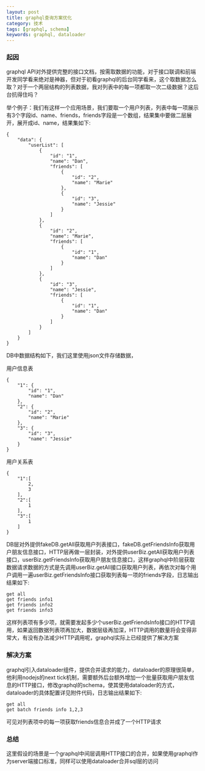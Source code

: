 ```yaml
---
layout: post
title: graphql查询方案优化
category: 技术
tags: [graphql, schema]
keywords: graphql, dataloader
---
```


### 起因
graphql API对外提供完整的接口文档，按需取数据的功能，对于接口联调和前端开发同学看来绝对是神器，但对于初看graphql的后台同学看来，这个取数据怎么取？对于一个两层结构的列表数据，我对列表中的每一项都取一次二级数据？这后台抗得住吗？

举个例子：我们有这样一个应用场景，我们要取一个用户列表，列表中每一项展示有3个字段id、name、friends，friends字段是一个数组，结果集中要做二层展开，展开成id、name，结果集如下:

    {
        "data": {
            "userList": [
                {
                    "id": "1",
                    "name": "Dan",
                    "friends": [
                        {
                            "id": "2",
                            "name": "Marie"
                        },
                        {
                            "id": "3",
                            "name": "Jessie"
                        }
                    ]
                },
                {
                    "id": "2",
                    "name": "Marie",
                    "friends": [
                        {
                            "id": "1",
                            "name": "Dan"
                        }
                    ]
                },
                {
                    "id": "3",
                    "name": "Jessie",
                    "friends": [
                        {
                            "id": "1",
                            "name": "Dan"
                        }
                    ]
                }
            ]
        }
    }

DB中数据结构如下，我们这里使用json文件存储数据，

用户信息表

    {
        "1": {
            "id": "1",
            "name": "Dan"
        },
        "2": {
            "id": "2",
            "name": "Marie"
        },
        "3": {
            "id": "3",
            "name": "Jessie"
        }
    }

用户关系表

    {
        "1":[
            2,
            3
        ],
        "2":[
            1
        ],
        "3":[
            1
        ]
    }

DB层对外提供fakeDB.getAll获取用户列表接口，fakeDB.getFriendsInfo获取用户朋友信息接口，HTTP层再做一层封装，对外提供userBiz.getAll获取用户列表接口，userBiz.getFriendsInfo获取用户朋友信息接口，这样graphql中阶层获取数据请求数据的方式是先调用userBiz.getAll接口获取用户列表，再依次对每个用户调用一遍userBiz.getFriendsInfo接口获取列表每一项的friends字段，日志输出结果如下:

    get all
    get friends info1
    get friends info2
    get friends info3

这样列表项有多少项，就需要发起多少个userBiz.getFriendsInfo接口的HTTP调用，如果返回数据列表项再加大，数据层级再加深，HTTP调用的数量将会变得非常大，有没有办法减少HTTP调用呢，graphql实际上已经提供了解决方案

### 解决方案
graphql引入dataloader组件，提供合并请求的能力，dataloader的原理很简单，他利用nodejs的next tick机制，需要额外后台额外增加一个批量获取用户朋友信息的HTTP接口，修改graphql的schema，使其使用dataloader的方式，dataloader的具体配置详见附件代码，日志输出结果如下:

    get all
    get batch friends info 1,2,3

可见对列表项中的每一项获取friends信息合并成了一个HTTP请求

### 总结
这里假设的场景是一个graphql中间层调用HTTP接口的合并，如果使用graphql作为server端接口标准，同样可以使用dataloader合并sql层的访问

